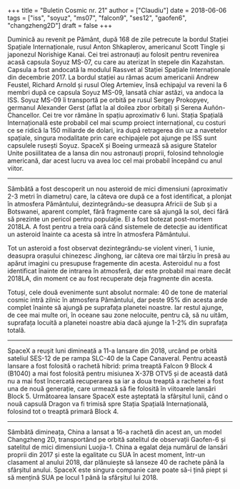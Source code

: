 +++
title = "Buletin Cosmic nr. 21"
author = ["Claudiu"]
date = 2018-06-06
tags = ["iss", "soyuz", "ms07", "falcon9", "ses12", "gaofen6", "changzheng2D"]
draft = false
+++

Duminică au revenit pe Pământ, după 168 de zile petrecute la bordul Stației Spațiale Internaționale, rusul Anton Shkaplerov, americanul Scott Tingle și japonezul Norishige Kanai. Cei trei astronauți au folosit pentru revenirea acasă capsula Soyuz MS-07, cu care au aterizat în stepele din Kazahstan. Capsula a fost andocată la modulul Rassvet al Stației Spațiale Internaționale din decembrie 2017. La bordul stației au rămas acum americanii Andrew Feustel, Richard Arnold și rusul Oleg Artemiev, însă echipajul va reveni la 6 membri după ce capsula Soyuz MS-09, lansată chiar astăzi, va andoca la ISS. Soyuz MS-09 îi transportă pe orbită pe rusul Sergey Prokopyev, germanul Alexander Gerst (aflat la al doilea zbor orbital) și Serena Auñón-Chancellor. Cei tre vor rămâne în spațiu aproximativ 6 luni. Stația Spațială Internațională este probabil cel mai scump proiect internațional, cu costuri ce se ridică la 150 miliarde de dolari, ira după retragerea din uz a navetelor spațiale, singura modalitate prin care echipajele pot ajunge pe ISS sunt capsulele rusești Soyuz. SpaceX și Boeing urmează să asigure Statelor Unite posiilitatea de a lansa din nou astronauți proprii, folosind tehnologie americană, dar acest lucru va avea loc cel mai probabil începând cu anul viitor.

---

Sâmbătă a fost descoperit un nou asteroid de mici dimensiuni (aproximativ 2-3 metri în diametru) care, la câteva ore după ce a fost identificat, a plonjat în atmosfera Pământului, dezintegrându-se deasupra Africii de Sub și a Botswanei, aparent complet, fără fragmente care să ajungă la sol, deci fără să prezinte un pericol pentru populație. El a fost botezat post-mortem 2018LA. A fost pentru a treia oară când sistemele de detecție au identificat un asteroid înainte ca acesta să intre în atmosfera Pământului.

Tot un asteroid a fost observat dezintegrându-se violent vineri, 1 iunie, deasupra orașului chinezesc Jinghong, iar câteva ore mai târziu în presă au apărut imagini cu presupuse fragemente din acesta. Asteroidul nu a fost identificat înainte de intrarea în atmosferă, dar este probabil mai mare decât 2018LA, din moment ce au fost recuperate deja fragmente din acesta.

Totuși, cele două evenimente sunt absolut normale: 40 de tone de material cosmic intră zilnic în atmosfera Pământului, dar peste 95% din acesta arde complet înainte să ajungă pe suprafața planetei noastre. Iar restul ajunge, de cee mai multe ori, în oceane sau zone nelocuite, pentru că, să nu uităm, suprafața locuită a planetei noastre abia dacă ajunge la 1-2% din suprafața totală.

---

SpaceX a reușit luni dimineață a 11-a lansare din 2018, urcând pe orbită sateliul SES-12 de pe rampa SLC-40 de la Cape Canaveral. Pentru această lansare a fost folosită o rachetă hibrid: prima treaptă Falcon 9 Block 4 (B1040) a mai fost folosită pentru misiunea X-37B OTV5 și de această dată nu a mai fost încercată recuperarea sa iar a doua treaptă a rachetei a fost una de nouă generație, care urmează să fie folosită în viitoarele lansări Block 5. Următoarea lansare SpaceX este așteptată la sfârșitul lunii, când o nouă capsulă Dragon va fi trimisă spre Stația Spațială Internațională, folosind tot o treaptă primară Block 4.

---

Sâmbătă dimineața, China a lansat a 16-a rachetă din acest an, un model Changzheng 2D, transportând pe orbită satelitul de observații Gaofen-6 și satelitul de mici dimensiuni Luojia-1. China a egalat deja numărul de lansări proprii din 2017 și este la egalitate cu SUA în acest moment, într-un clasament al anului 2018, dar plănuiește să lanseze 40 de rachete până la sfârșitul anului. SpaceX este singura companie care poate să-i țină piept și să mențină SUA pe locul 1 până la sfărșitul lui 2018.
